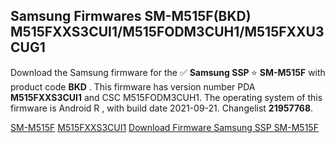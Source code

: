 <h2>Samsung Firmwares SM-M515F(BKD) M515FXXS3CUI1/M515FODM3CUH1/M515FXXU3CUG1</h2>
Download the Samsung firmware for the ✅ <strong>Samsung SSP </strong> ⭐ <strong>SM-M515F</strong> with product code <strong>BKD</strong> . This firmware has version number PDA <strong>M515FXXS3CUI1</strong> and CSC M515FODM3CUH1. The operating system of this firmware is Android R , with build date 2021-09-21. Changelist <strong>21957768</strong>.


[SM-M515F](https://samfirm.shop/samsung/model/SM-M515F)
[M515FXXS3CUI1](https://samfirm.shop/samsung/pda/M515FXXS3CUI1)
[Download Firmware Samsung SSP SM-M515F](https://samfirm.shop/samsung/firmware/458309)
